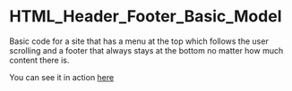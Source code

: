 # HTML_Header_Footer_Basic_Model
Basic code for a site that has a menu at the top which follows the user scrolling and a footer that always stays at the bottom no matter how much content there is.

You can see it in action <a href="https://bsad79.github.io/HTML_Header_Footer_Basic_Model/">here</a>
